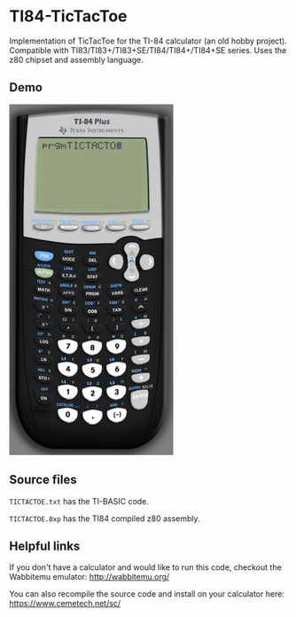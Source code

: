 # TI84-TicTacToe
Implementation of TicTacToe for the TI-84 calculator (an old hobby project). Compatible with TI83/TI83+/TI83+SE/TI84/TI84+/TI84+SE series. Uses the z80 chipset and assembly language.

## Demo
![demo gif](tic-tac-toe.gif)

## Source files
`TICTACTOE.txt` has the TI-BASIC code.

`TICTACTOE.8xp` has the TI84 compiled z80 assembly.

## Helpful links
If you don't have a calculator and would like to run this code, checkout the Wabbitemu emulator: http://wabbitemu.org/

You can also recompile the source code and install on your calculator here: https://www.cemetech.net/sc/

